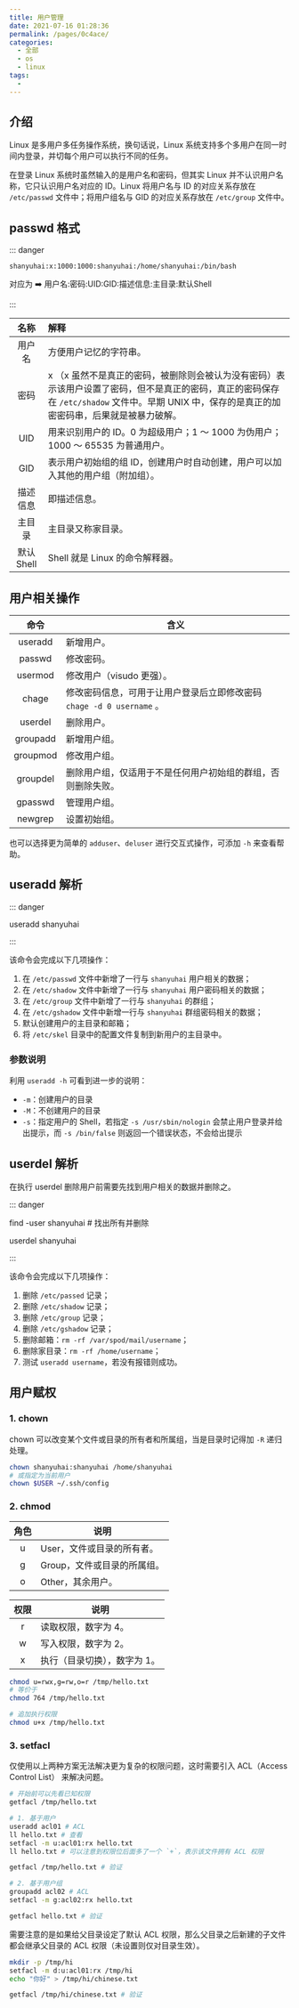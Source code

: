 ```yaml
---
title: 用户管理
date: 2021-07-16 01:28:36
permalink: /pages/0c4ace/
categories: 
  - 全部
  - os
  - linux
tags: 
  - 
---
```


## 介绍

Linux 是多用户多任务操作系统，换句话说，Linux 系统支持多个多用户在同一时间内登录，并切每个用户可以执行不同的任务。

在登录 Linux 系统时虽然输入的是用户名和密码，但其实 Linux 并不认识用户名称，它只认识用户名对应的 ID。Linux 将用户名与 ID 的对应关系存放在 `/etc/passwd` 文件中；将用户组名与 GID 的对应关系存放在 `/etc/group` 文件中。



## passwd 格式

::: danger

`shanyuhai:x:1000:1000:shanyuhai:/home/shanyuhai:/bin/bash`

对应为 :arrow_right: 用户名:密码:UID:GID:描述信息:主目录:默认Shell

:::

|    名称    | 解释                                                         |
| :--------: | :----------------------------------------------------------- |
|   用户名   | 方便用户记忆的字符串。                                       |
|    密码    | x （x 虽然不是真正的密码，被删除则会被认为没有密码）表示该用户设置了密码，但不是真正的密码，真正的密码保存在 `/etc/shadow` 文件中。早期 UNIX 中，保存的是真正的加密密码串，后果就是被暴力破解。 |
|    UID     | 用来识别用户的 ID。0 为超级用户；1 ～ 1000 为伪用户；1000 ～ 65535 为普通用户。 |
|    GID     | 表示用户初始组的组 ID，创建用户时自动创建，用户可以加入其他的用户组（附加组）。 |
|  描述信息  | 即描述信息。                                                 |
|   主目录   | 主目录又称家目录。                                           |
| 默认 Shell | Shell 就是 Linux 的命令解释器。                              |



## 用户相关操作

|   命令   | 含义                                                         |
| :------: | ------------------------------------------------------------ |
| useradd  | 新增用户。                                                   |
|  passwd  | 修改密码。                                                   |
| usermod  | 修改用户（visudo 更强）。                                    |
|  chage   | 修改密码信息，可用于让用户登录后立即修改密码 `chage -d 0 username` 。 |
| userdel  | 删除用户。                                                   |
| groupadd | 新增用户组。                                                 |
| groupmod | 修改用户组。                                                 |
| groupdel | 删除用户组，仅适用于不是任何用户初始组的群组，否则删除失败。 |
| gpasswd  | 管理用户组。                                                 |
| newgrep  | 设置初始组。                                                 |

也可以选择更为简单的 `adduser`、`deluser` 进行交互式操作，可添加 `-h` 来查看帮助。



## useradd 解析

::: danger

useradd shanyuhai

:::

该命令会完成以下几项操作：

1. 在 `/etc/passwd` 文件中新增了一行与 `shanyuhai` 用户相关的数据；
2. 在 `/etc/shadow` 文件中新增了一行与 `shanyuhai` 用户密码相关的数据；
3. 在 `/etc/group` 文件中新增了一行与 `shanyuhai` 的群组；
4. 在 `/etc/gshadow` 文件中新增一行与 `shanyuhai` 群组密码相关的数据； 
5. 默认创建用户的主目录和邮箱；
6. 将 `/etc/skel` 目录中的配置文件复制到新用户的主目录中。

### 参数说明

利用 `useradd -h` 可看到进一步的说明：

+ `-m`：创建用户的目录
+ `-M`：不创建用户的目录
+ `-s`：指定用户的 Shell，若指定 `-s /usr/sbin/nologin` 会禁止用户登录并给出提示，而 `-s /bin/false` 则返回一个错误状态，不会给出提示



## userdel 解析

在执行 userdel 删除用户前需要先找到用户相关的数据并删除之。

::: danger

find -user shanyuhai # 找出所有并删除

userdel shanyuhai

:::

该命令会完成以下几项操作：

1. 删除 `/etc/passed` 记录；
2. 删除 `/etc/shadow` 记录；
3. 删除 `/etc/group` 记录；
4. 删除 `/etc/gshadow` 记录；
5. 删除邮箱：`rm -rf /var/spod/mail/username`；
6. 删除家目录：`rm -rf /home/username`；
7. 测试 `useradd username`，若没有报错则成功。



## 用户赋权

### 1. chown

chown 可以改变某个文件或目录的所有者和所属组，当是目录时记得加 `-R` 递归处理。

```bash
chown shanyuhai:shanyuhai /home/shanyuhai
# 或指定为当前用户
chown $USER ~/.ssh/config
```

### 2. chmod

| 角色 | 说明                        |
| :--: | --------------------------- |
|  u   | User，文件或目录的所有者。  |
|  g   | Group，文件或目录的所属组。 |
|  o   | Other，其余用户。           |

| 权限 | 说明                         |
| :--: | ---------------------------- |
|  r   | 读取权限，数字为 4。         |
|  w   | 写入权限，数字为 2。         |
|  x   | 执行（目录切换），数字为 1。 |

```bash
chmod u=rwx,g=rw,o=r /tmp/hello.txt
# 等价于
chmod 764 /tmp/hello.txt

# 追加执行权限
chmod u+x /tmp/hello.txt
```

### 3. setfacl

仅使用以上两种方案无法解决更为复杂的权限问题，这时需要引入 ACL（Access Control List） 来解决问题。

```bash
# 开始前可以先看已知权限
getfacl /tmp/hello.txt

# 1. 基于用户
useradd acl01 # ACL
ll hello.txt # 查看
setfacl -m u:acl01:rx hello.txt
ll hello.txt # 可以注意到权限位后面多了一个 `+`，表示该文件拥有 ACL 权限

getfacl /tmp/hello.txt # 验证

# 2. 基于用户组
groupadd acl02 # ACL
setfacl -m g:acl02:rx hello.txt

getfacl hello.txt # 验证
```

需要注意的是如果给父目录设定了默认 ACL 权限，那么父目录之后新建的子文件都会继承父目录的 ACL 权限（未设置则仅对目录生效）。

```bash
mkdir -p /tmp/hi
setfacl -m d:u:acl01:rx /tmp/hi
echo "你好" > /tmp/hi/chinese.txt

getfacl /tmp/hi/chinese.txt # 验证
```

